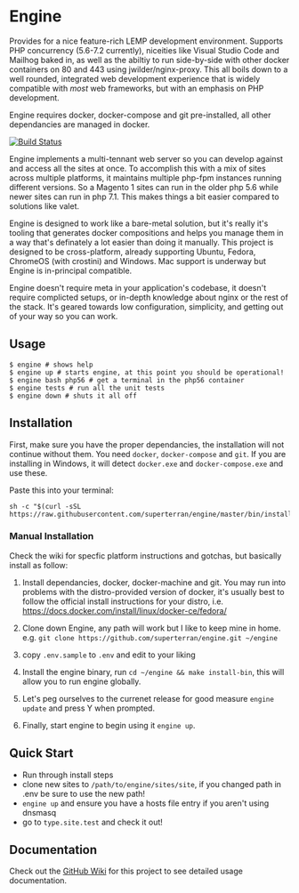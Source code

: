 # Engine 

Provides for a nice feature-rich LEMP development environment. Supports PHP concurrency (5.6-7.2 currently), niceities like Visual Studio Code and Mailhog baked in, as well as the abiltiy to run side-by-side with other docker containers on 80 and 443 using jwilder/nginx-proxy. This all boils down to a well rounded, integrated web development experience that is widely compatible with _most_ web frameworks, but with an emphasis on PHP development. 

Engine requires docker, docker-compose and git pre-installed, all other dependancies are managed in docker.

[![Build Status](https://travis-ci.org/superterran/engine.svg?branch=master)](https://travis-ci.org/superterran/engine)

Engine implements a multi-tennant web server so you can develop against and access all the sites at once. To accomplish this with a mix of sites across multiple platforms, it maintains multiple php-fpm instances running different versions. So a Magento 1 sites can run in the older php 5.6 while newer sites can run in php 7.1. This makes things a bit easier compared to solutions like valet. 

Engine is designed to work like a bare-metal solution, but it's really it's tooling that generates docker compositions and helps you manage them in a way that's definately a lot easier than doing it manually. This project is designed to be cross-platform, already supporting Ubuntu, Fedora, ChromeOS (with crostini) and Windows. Mac support is underway but Engine is in-principal compatible. 

Engine doesn't require meta in your application's codebase, it doesn't require complicted setups, or in-depth knowledge about nginx or the rest of the stack. It's geared towards low configuration, simplicity, and getting out of your way so you can work.

## Usage

```console
$ engine # shows help
$ engine up # starts engine, at this point you should be operational!
$ engine bash php56 # get a terminal in the php56 container
$ engine tests # run all the unit tests
$ engine down # shuts it all off
```

## Installation

First, make sure you have the proper dependancies, the installation will not continue without them. You need `docker`, `docker-compose` and `git`. If you are installing in Windows, it will detect `docker.exe` and `docker-compose.exe` and use these. 

Paste this into your terminal:

```console
sh -c "$(curl -sSL https://raw.githubusercontent.com/superterran/engine/master/bin/installer)"
```

### Manual Installation

Check the wiki for specfic platform instructions and gotchas, but basically install as follow:

1) Install dependancies, docker, docker-machine and git. You may run into problems with the distro-provided version of docker, it's usually best to follow the official install instructions for your distro, i.e. https://docs.docker.com/install/linux/docker-ce/fedora/

2) Clone down Engine, any path will work but I like to keep mine in home. e.g. `git clone https://github.com/superterran/engine.git ~/engine`

3) copy `.env.sample` to `.env` and edit to your liking

4) Install the engine binary, run `cd ~/engine && make install-bin`, this will allow you to run engine globally.

5) Let's peg ourselves to the currenet release for good measure `engine update` and press Y when prompted.

6) Finally, start engine to begin using it `engine up`.


## Quick Start

* Run through install steps
* clone new sites to `/path/to/engine/sites/site`, if you changed path in .env be sure to use the new path!
* `engine up` and ensure you have a hosts file entry if you aren't using dnsmasq
* go to `type.site.test` and check it out!

## Documentation

Check out the [GitHub Wiki](https://github.com/superterran/engine/wiki) for this project to see detailed usage documentation.
